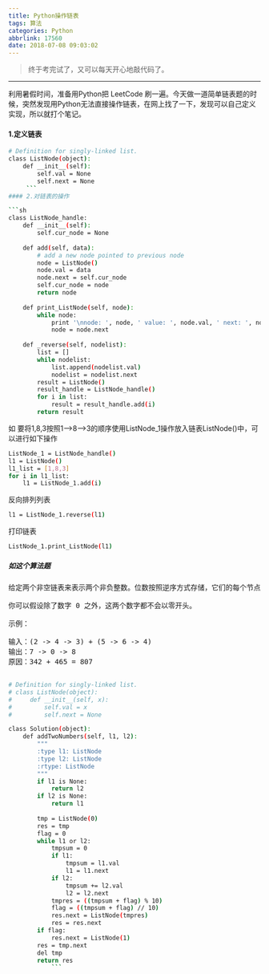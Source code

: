 ```yaml
---
title: Python操作链表
tags: 算法
categories: Python
abbrlink: 17560
date: 2018-07-08 09:03:02
---
```

> 终于考完试了，又可以每天开心地敲代码了。
* * * * 


利用暑假时间，准备用Python把 LeetCode 刷一遍。今天做一道简单链表题的时候，突然发现用Python无法直接操作链表，在网上找了一下，发现可以自己定义实现，所以就打个笔记。<br>
<!--more-->
#### 1.定义链表

```sh
# Definition for singly-linked list.
class ListNode(object):
	def __init__(self):
    	self.val = None
        self.next = None
     ```
#### 2.对链表的操作

```sh
class ListNode_handle:
	def __init__(self):
    	self.cur_node = None
        
    def add(self, data):
    	# add a new node pointed to previous node
        node = ListNode()
        node.val = data
        node.next = self.cur_node
        self.cur_node = node
        return node
        
    def print_ListNode(self, node):
    	while node:
        	print '\nnode: ', node, ' value: ', node.val, ' next: ', node.next
            node = node.next
            
    def _reverse(self, nodelist):
    	list = []
        while nodelist:
        	list.append(nodelist.val)
            nodelist = nodelist.next
        result = ListNode()
        result_handle = ListNode_handle()
        for i in list:
        	result = result_handle.add(i)
        return result
```
如 要将1,8,3按照1-->8-->3的顺序使用ListNode_1操作放入链表ListNode()中，可以进行如下操作
```sh
ListNode_1 = ListNode_handle()
l1 = ListNode()
l1_list = [1,8,3]
for i in l1_list:
	l1 = ListNode_1.add(i)
```
反向排列列表
```sh
l1 = ListNode_1.reverse(l1)
```
打印链表
```sh
ListNode_1.print_ListNode(l1)
```
##### 如这个算法题
<pre>
给定两个非空链表来表示两个非负整数。位数按照逆序方式存储，它们的每个节点只存储单个数字。将两数相加返回一个新的链表。

你可以假设除了数字 0 之外，这两个数字都不会以零开头。

示例：

输入：(2 -> 4 -> 3) + (5 -> 6 -> 4)
输出：7 -> 0 -> 8
原因：342 + 465 = 807

</pre>

```sh
# Definition for singly-linked list.
# class ListNode(object):
#     def __init__(self, x):
#         self.val = x
#         self.next = None

class Solution(object):
    def addTwoNumbers(self, l1, l2):
        """
        :type l1: ListNode
        :type l2: ListNode
        :rtype: ListNode
        """
        if l1 is None:
            return l2
        if l2 is None:
            return l1
 
        tmp = ListNode(0)
        res = tmp
        flag = 0
        while l1 or l2:
            tmpsum = 0
            if l1:
                tmpsum = l1.val
                l1 = l1.next
            if l2:
                tmpsum += l2.val
                l2 = l2.next
            tmpres = ((tmpsum + flag) % 10)
            flag = ((tmpsum + flag) // 10)
            res.next = ListNode(tmpres)
            res = res.next
        if flag:
            res.next = ListNode(1)
        res = tmp.next
        del tmp
        return res
            ```